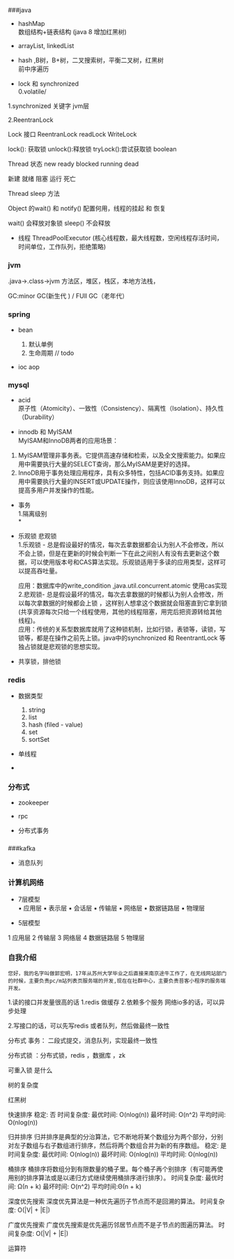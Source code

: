 ###java 
- hashMap  
数组结构+链表结构  (java 8 增加红黑树)

- arrayList, linkedList
- hash  ,B树，B+树，二叉搜索树，平衡二叉树，红黑树  
前中序遍历 

- lock 和 synchronized  
0.volatile/ 

1.synchronized 
关键字 jvm层



2.ReentranLock

Lock 接口   ReentranLock  readLock  WriteLock

lock(): 获取锁
unlock():释放锁
tryLock():尝试获取锁  boolean


Thread 状态  new ready blocked running  dead

新建  就绪  阻塞 运行  死亡 

Thread    sleep 方法

Object 的wait() 和 notify()  配置何用，线程的挂起 和 恢复

wait()  会释放对象锁  sleep() 不会释放




 

- 线程
ThreadPoolExecutor (核心线程数，最大线程数，空闲线程存活时间，时间单位，工作队列，拒绝策略)

### jvm  
.java->.class->jvm
方法区，堆区，栈区，本地方法栈，

GC:minor GC(新生代  )  /  FUll GC（老年代）           
 




### spring

- bean
    1. 默认单例
    2. 生命周期  // todo

- ioc aop


### mysql
- acid  
原子性（Atomicity）、一致性（Consistency）、隔离性（Isolation）、持久性（Durability）

- innodb 和 MyISAM  
MyISAM和InnoDB两者的应用场景：
1) MyISAM管理非事务表。它提供高速存储和检索，以及全文搜索能力。如果应用中需要执行大量的SELECT查询，那么MyISAM是更好的选择。
2) InnoDB用于事务处理应用程序，具有众多特性，包括ACID事务支持。如果应用中需要执行大量的INSERT或UPDATE操作，则应该使用InnoDB，这样可以提高多用户并发操作的性能。

- 事务    
    1.隔离级别  
    * 
- 乐观锁 悲观锁  
    1.乐观锁 - 总是假设最好的情况，每次去拿数据都会认为别人不会修改，所以不会上锁，但是在更新的时候会判断一下在此之间别人有没有去更新这个数据，可以使用版本号和CAS算法实现。乐观锁适用于多读的应用类型，这样可以提高吞吐量。
  
    应用：数据库中的write_condition ,java.util.concurrent.atomic 使用cas实现  
    2.悲观锁- 总是假设最坏的情况，每次去拿数据的时候都认为别人会修改，所以每次拿数据的时候都会上锁
    ，这样别人想拿这个数据就会阻塞直到它拿到锁(共享资源每次只给一个线程使用，其他的线程阻塞，用完后把资源转给其他线程)。  
    应用：传统的关系型数据库就用了这种锁机制，比如行锁，表锁等，读锁，写锁等，都是在操作之前先上锁。java中的synchronized 和 ReentrantLock 等独占锁就是悲观锁的思想实现。

- 共享锁，排他锁

### redis

- 数据类型
  1. string 
  2. list
  3. hash (filed - value)
  4. set
  5. sortSet

- 单线程

- 

### 分布式

- zookeeper

- rpc

- 分布式事务


### 


###kafka 

- 消息队列



### 计算机网络

- 7层模型  
▪ 应用层
▪ 表示层
▪ 会话层
▪ 传输层
▪ 网络层
▪ 数据链路层
▪ 物理层

- 5层模型

1 应用层
2 传输层
3 网络层
4 数据链路层
5 物理层



### 自我介绍

    您好，我的名字叫做郭宏明，17年从苏州大学毕业之后直接来南京途牛工作了，在无线网站部门的时候，主要负责pc/m站列表页服务端的开发,现在在社群中心，主要负责苔客小程序的服务端开发。
    
   
1.读的接口并发量很高的话 1.redis 做缓存  2.依赖多个服务 网络io多的话，可以异步处理

2.写接口的话，可以先写redis 或者队列，然后做最终一致性

分布式 事务： 二段式提交，消息队列，实现最终一致性

分布式锁 ：分布式锁，redis ，数据库 ，zk

可重入锁 是什么 



树的复杂度

红黑树

快速排序
稳定: 否
时间复杂度:
最优时间: O(nlog(n))
最坏时间: O(n^2)
平均时间: O(nlog(n))

归并排序
归并排序是典型的分治算法，它不断地将某个数组分为两个部分，分别对左子数组与右子数组进行排序，然后将两个数组合并为新的有序数组。
稳定: 是
时间复杂度:
最优时间: O(nlog(n))
最坏时间: O(nlog(n))
平均时间: O(nlog(n))

桶排序
桶排序将数组分到有限数量的桶子里。每个桶子再个别排序（有可能再使用别的排序算法或是以递归方式继续使用桶排序进行排序）。
时间复杂度:
最优时间: Ω(n + k)
最坏时间: O(n^2)
平均时间:Θ(n + k)



深度优先搜索
深度优先算法是一种优先遍历子节点而不是回溯的算法。
时间复杂度: O(|V| + |E|)

广度优先搜索
广度优先搜索是优先遍历邻居节点而不是子节点的图遍历算法。
时间复杂度: O(|V| + |E|)


运算符 













